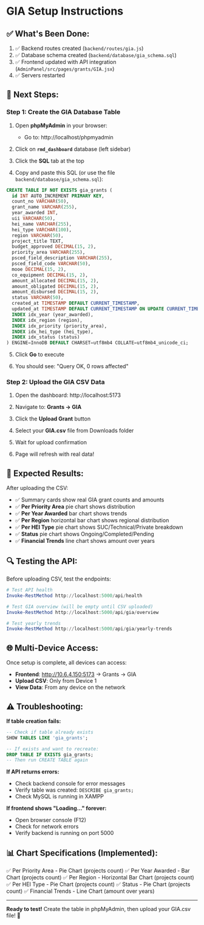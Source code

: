 # GIA Setup Instructions

## ✅ What's Been Done:
1. ✅ Backend routes created (`backend/routes/gia.js`)
2. ✅ Database schema created (`backend/database/gia_schema.sql`)
3. ✅ Frontend updated with API integration (`AdminPanel/src/pages/grants/GIA.jsx`)
4. ✅ Servers restarted

## 📝 Next Steps:

### Step 1: Create the GIA Database Table

1. Open **phpMyAdmin** in your browser:
   - Go to: http://localhost/phpmyadmin
   
2. Click on **`rmd_dashboard`** database (left sidebar)

3. Click the **SQL** tab at the top

4. Copy and paste this SQL (or use the file `backend/database/gia_schema.sql`):

```sql
CREATE TABLE IF NOT EXISTS gia_grants (
  id INT AUTO_INCREMENT PRIMARY KEY,
  count_no VARCHAR(50),
  grant_name VARCHAR(255),
  year_awarded INT,
  uii VARCHAR(50),
  hei_name VARCHAR(255),
  hei_type VARCHAR(100),
  region VARCHAR(50),
  project_title TEXT,
  budget_approved DECIMAL(15, 2),
  priority_area VARCHAR(255),
  psced_field_description VARCHAR(255),
  psced_field_code VARCHAR(50),
  mooe DECIMAL(15, 2),
  co_equipment DECIMAL(15, 2),
  amount_allocated DECIMAL(15, 2),
  amount_obligated DECIMAL(15, 2),
  amount_disbursed DECIMAL(15, 2),
  status VARCHAR(50),
  created_at TIMESTAMP DEFAULT CURRENT_TIMESTAMP,
  updated_at TIMESTAMP DEFAULT CURRENT_TIMESTAMP ON UPDATE CURRENT_TIMESTAMP,
  INDEX idx_year (year_awarded),
  INDEX idx_region (region),
  INDEX idx_priority (priority_area),
  INDEX idx_hei_type (hei_type),
  INDEX idx_status (status)
) ENGINE=InnoDB DEFAULT CHARSET=utf8mb4 COLLATE=utf8mb4_unicode_ci;
```

5. Click **Go** to execute

6. You should see: "Query OK, 0 rows affected"

### Step 2: Upload the GIA CSV Data

1. Open the dashboard: http://localhost:5173

2. Navigate to: **Grants → GIA**

3. Click the **Upload Grant** button

4. Select your **GIA.csv** file from Downloads folder

5. Wait for upload confirmation

6. Page will refresh with real data!

## 🎯 Expected Results:

After uploading the CSV:
- ✅ Summary cards show real GIA grant counts and amounts
- ✅ **Per Priority Area** pie chart shows distribution
- ✅ **Per Year Awarded** bar chart shows trends
- ✅ **Per Region** horizontal bar chart shows regional distribution
- ✅ **Per HEI Type** pie chart shows SUC/Technical/Private breakdown
- ✅ **Status** pie chart shows Ongoing/Completed/Pending
- ✅ **Financial Trends** line chart shows amount over years

## 🔍 Testing the API:

Before uploading CSV, test the endpoints:

```powershell
# Test API health
Invoke-RestMethod http://localhost:5000/api/health

# Test GIA overview (will be empty until CSV uploaded)
Invoke-RestMethod http://localhost:5000/api/gia/overview

# Test yearly trends
Invoke-RestMethod http://localhost:5000/api/gia/yearly-trends
```

## 🌐 Multi-Device Access:

Once setup is complete, all devices can access:
- **Frontend**: http://10.6.4.150:5173 → Grants → GIA
- **Upload CSV**: Only from Device 1
- **View Data**: From any device on the network

## ⚠️ Troubleshooting:

**If table creation fails:**
```sql
-- Check if table already exists
SHOW TABLES LIKE 'gia_grants';

-- If exists and want to recreate:
DROP TABLE IF EXISTS gia_grants;
-- Then run CREATE TABLE again
```

**If API returns errors:**
- Check backend console for error messages
- Verify table was created: `DESCRIBE gia_grants;`
- Check MySQL is running in XAMPP

**If frontend shows "Loading..." forever:**
- Open browser console (F12)
- Check for network errors
- Verify backend is running on port 5000

## 📊 Chart Specifications (Implemented):

✅ Per Priority Area - Pie Chart (projects count)
✅ Per Year Awarded - Bar Chart (projects count)
✅ Per Region - Horizontal Bar Chart (projects count)
✅ Per HEI Type - Pie Chart (projects count)
✅ Status - Pie Chart (projects count)
✅ Financial Trends - Line Chart (amount over years)

---

**Ready to test!** Create the table in phpMyAdmin, then upload your GIA.csv file! 🚀
